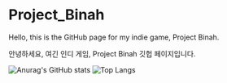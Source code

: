 # Project_Binah
Hello, this is the GitHub page for my indie game, Project Binah.

안녕하세요, 여긴 인디 게임, Project Binah 깃헙 페이지입니다.

![Anurag's GitHub stats](https://github-readme-stats.vercel.app/api?username=RhyoliteRhyolite&show_icons=true&theme=radical)
![Top Langs](https://github-readme-stats.vercel.app/api/top-langs/?username=RhyoliteRhyolite&layout=compact)
